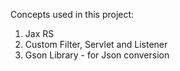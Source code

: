 Concepts used in this project:
1. Jax RS
2. Custom Filter, Servlet and Listener
3. Gson Library - for Json conversion